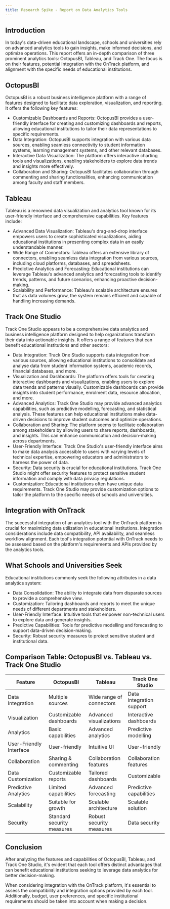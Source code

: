 ```yaml
---
title: Research Spike - Report on Data Analytics Tools
---
```


## Introduction

In today's data-driven educational landscape, schools and universities rely on
advanced analytics tools to gain insights, make informed decisions, and optimize
operations. This report offers an in-depth comparison of three prominent
analytics tools: OctopusBI, Tableau, and Track One. The focus
is on their features, potential integration with the OnTrack platform, and
alignment with the specific needs of educational institutions.

## OctopusBI

OctopusBI is a robust business intelligence platform with a range of features
designed to facilitate data exploration, visualization, and reporting. It offers
the following key features:

- Customizable Dashboards and Reports: OctopusBI provides a user-friendly
  interface for creating and customizing dashboards and reports, allowing
  educational institutions to tailor their data representations to specific requirements.
- Data Integration: OctopusBI supports integration with various data sources,
  enabling seamless connectivity to student information systems, learning
  management systems, and other relevant databases.
- Interactive Data Visualization: The platform offers interactive charting tools
  and visualizations, enabling stakeholders to explore data trends and insights
  more effectively.
- Collaboration and Sharing: OctopusBI facilitates collaboration through
  commenting and sharing functionalities, enhancing communication among faculty
  and staff members.

## Tableau

Tableau is a renowned data visualization and analytics tool known for its
user-friendly interface and comprehensive capabilities. Key features include:

- Advanced Data Visualization: Tableau's drag-and-drop interface empowers users
  to create sophisticated visualizations, aiding educational institutions in
  presenting complex data in an easily understandable manner.
- Wide Range of Connectors: Tableau offers an extensive library of connectors,
  enabling seamless data integration from various sources, including cloud
  platforms, databases, and spreadsheets.
- Predictive Analytics and Forecasting: Educational institutions can leverage
  Tableau's advanced analytics and forecasting tools to identify trends,
  patterns, and future scenarios, enhancing proactive decision-making.
- Scalability and Performance: Tableau's scalable architecture ensures that as
  data volumes grow, the system remains efficient and capable of handling
  increasing demands.

## Track One Studio

Track One Studio appears to be a comprehensive data analytics and business
intelligence platform designed to help organizations transform their data into
actionable insights. It offers a range of features that can benefit educational
institutions and other sectors:

- Data Integration: Track One Studio supports data integration from various
  sources, allowing educational institutions to consolidate and analyse data
  from student information systems, academic records, financial databases, and more.
- Visualization and Dashboards: The platform offers tools for creating
  interactive dashboards and visualizations, enabling users to explore data
  trends and patterns visually. Customizable dashboards can provide insights
  into student performance, enrolment data, resource allocation, and
  more.
- Advanced Analytics: Track One Studio may provide advanced analytics
  capabilities, such as predictive modelling, forecasting, and statistical
  analysis. These features can help educational institutions make data-driven
  decisions to improve student outcomes and optimize operations.
- Collaboration and Sharing: The platform seems to facilitate collaboration
  among stakeholders by allowing users to share reports, dashboards, and
  insights. This can enhance communication and decision-making across departments.
- User-Friendly Interface: Track One Studio's user-friendly interface aims to
  make data analysis accessible to users with varying levels of technical
  expertise, empowering educators and administrators to harness the power of data.
- Security: Data security is crucial for educational institutions. Track One
  Studio might offer security features to protect sensitive student information
  and comply with data privacy regulations.
- Customization: Educational institutions often have unique data requirements.
  Track One Studio may provide customization options to tailor the platform to
  the specific needs of schools and universities.

## Integration with OnTrack

The successful integration of an analytics tool with the OnTrack platform is
crucial for maximizing data utilization in educational institutions. Integration
considerations include data compatibility, API availability, and seamless
workflow alignment. Each tool's integration potential with OnTrack
needs to be assessed based on the platform's requirements and APIs provided by
the analytics tools.

## What Schools and Universities Seek

Educational institutions commonly seek the following attributes in a data
analytics system:

- Data Consolidation: The ability to integrate data from disparate sources to
  provide a comprehensive view.
- Customization: Tailoring dashboards and reports to meet the unique needs of
  different departments and stakeholders.
- User-Friendly Interface: Intuitive tools that empower non-technical users to
  explore data and generate insights.
- Predictive Capabilities: Tools for predictive modelling and forecasting to
  support data-driven decision-making.
- Security: Robust security measures to protect sensitive student and
  institutional data.

## Comparison Table: OctopusBI vs. Tableau vs. Track One Studio

| **Feature**             | **OctopusBI**              | **Tableau**              | **Track One Studio**     |
| ----------------------- | -------------------------- | ------------------------ | ------------------------ |
| Data Integration        | Multiple sources           | Wide range of connectors | Data integration support |
| Visualization           | Customizable dashboards    | Advanced visualizations  | Interactive dashboards   |
| Analytics               | Basic capabilities         | Advanced analytics       | Predictive modelling     |
| User-Friendly Interface | User-friendly              | Intuitive UI             | User-friendly            |
| Collaboration           | Sharing & commenting       | Collaboration features   | Collaboration features   |
| Data Customization      | Customizable reports       | Tailored dashboards      | Customizable             |
| Predictive Analytics    | Limited capabilities       | Advanced forecasting     | Predictive capabilities  |
| Scalability             | Suitable for growth        | Scalable architecture    | Scalable solution        |
| Security                | Standard security measures | Robust security measures | Data security            |

## Conclusion

After analyzing the features and capabilities of OctopusBI, Tableau, and Track
One Studio, it's evident that each tool offers distinct advantages that can
benefit educational institutions seeking to leverage data analytics for better decision-making.

When considering integration with the OnTrack platform, it's essential to assess
the compatibility and integration options provided by each tool. Additionally,
budget, user preferences, and specific institutional requirements should be
taken into account when making a decision.
